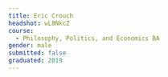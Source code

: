 ```yaml
---
title: Eric Crouch
headshot: wL8NkcZ
course:
  - Philosophy, Politics, and Economics BA
gender: male
submitted: false
graduated: 2019
---
```

